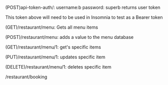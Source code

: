 (POST)api-token-auth/:
username:b
password: superb
returns user token 

This token above will need to be used in Insomnia to test as a Bearer token


(GET)/restaurant/menu:
Gets all menu items

(POST)/restaurant/menu:
adds a value to the menu database

(GET)/restaurant/menu/1:
get's specific items

(PUT)/restaurant/menu/1:
updates specific item

(DELETE)/restaurant/menu/1:
deletes specific item

/restaurant/booking
